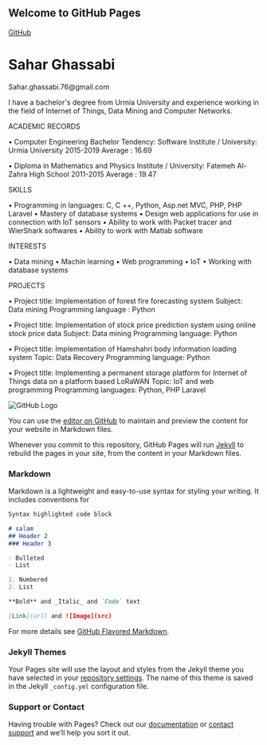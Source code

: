 ## Welcome to GitHub Pages
[GitHub](http://github.com)
<h1>Sahar Ghassabi</h1>    
Sahar.ghassabi.76@gmail.com 
 
I have a bachelor's degree from Urmia University and  experience working in the field of Internet of Things, Data Mining and Computer Networks.                                          
 
                                                                                                                  
ACADEMIC RECORDS 	 
 
•	Computer Engineering Bachelor 
Tendency: Software 
Institute / University: Urmia University 
2015-2019 
Average : 16.69 
 
 
•	Diploma in Mathematics and Physics 
Institute / University: Fatemeh Al-Zahra High School 
2011-2015 
Average : 19.47 
 
 
 
SKILLS 	 
 
•	Programming in languages: C, C ++, Python, Asp.net MVC, PHP, PHP Laravel 
•	Mastery of database systems 
•	Design web applications for use in connection with IoT sensors 
•	Ability to work with Packet tracer and WierShark softwares 
•	Ability to work with Matlab software 
 
 
INTERESTS 	 
 
•	Data mining 
•	Machin learning 
•	Web programming 
•	IoT 
•	Working with database systems 
 
 
 
PROJECTS 	 
 
•	Project title: Implementation of forest fire forecasting system 
 Subject: Data mining 
 Programming language : Python 
 
•	Project title: Implementation of stock price prediction system using online stock price data 
 Subject: Data mining 
 Programming language: Python 
 
•	Project title: Implementation of Hamshahri body information loading system  Topic: Data Recovery 
 Programming language: Python 
 
•	Project title: Implementing a permanent storage platform for Internet of Things data on a platform based LoRaWAN 
  Topic: IoT and web programming 
  Programming languages: Python, PHP Laravel 
 
 



![GitHub Logo](/images/logo.png)


























You can use the [editor on GitHub](https://github.com/saharyi/saharyi.github.io/edit/main/README.md) to maintain and preview the content for your website in Markdown files.

Whenever you commit to this repository, GitHub Pages will run [Jekyll](https://jekyllrb.com/) to rebuild the pages in your site, from the content in your Markdown files.

### Markdown

Markdown is a lightweight and easy-to-use syntax for styling your writing. It includes conventions for

```markdown
Syntax highlighted code block

# salam
## Header 2
### Header 3

- Bulleted
- List

1. Numbered
2. List

**Bold** and _Italic_ and `Code` text

[Link](url) and ![Image](src)
```

For more details see [GitHub Flavored Markdown](https://guides.github.com/features/mastering-markdown/).

### Jekyll Themes

Your Pages site will use the layout and styles from the Jekyll theme you have selected in your [repository settings](https://github.com/saharyi/saharyi.github.io/settings). The name of this theme is saved in the Jekyll `_config.yml` configuration file.

### Support or Contact

Having trouble with Pages? Check out our [documentation](https://docs.github.com/categories/github-pages-basics/) or [contact support](https://github.com/contact) and we’ll help you sort it out.
